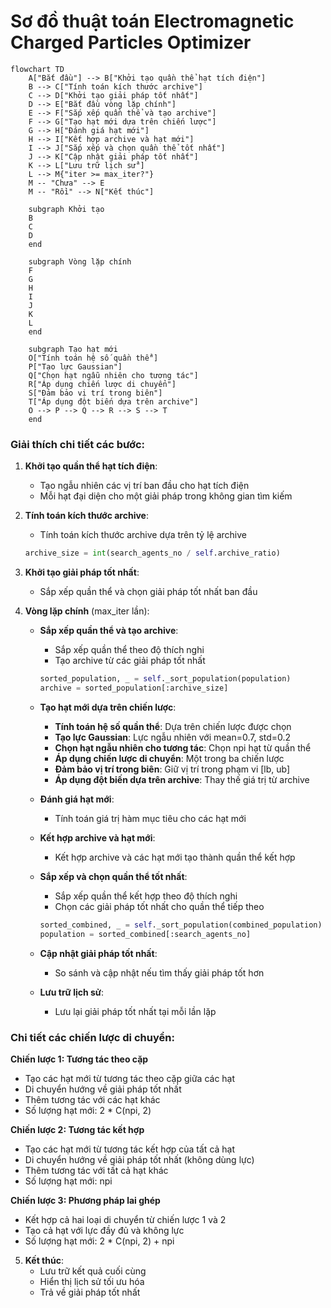 # Sơ đồ thuật toán Electromagnetic Charged Particles Optimizer

```mermaid
flowchart TD
    A["Bắt đầu"] --> B["Khởi tạo quần thể hạt tích điện"]
    B --> C["Tính toán kích thước archive"]
    C --> D["Khởi tạo giải pháp tốt nhất"]
    D --> E["Bắt đầu vòng lặp chính"]
    E --> F["Sắp xếp quần thể và tạo archive"]
    F --> G["Tạo hạt mới dựa trên chiến lược"]
    G --> H["Đánh giá hạt mới"]
    H --> I["Kết hợp archive và hạt mới"]
    I --> J["Sắp xếp và chọn quần thể tốt nhất"]
    J --> K["Cập nhật giải pháp tốt nhất"]
    K --> L["Lưu trữ lịch sử"]
    L --> M{"iter >= max_iter?"}
    M -- "Chưa" --> E
    M -- "Rồi" --> N["Kết thúc"]
    
    subgraph Khởi tạo
    B
    C
    D
    end
    
    subgraph Vòng lặp chính
    F
    G
    H
    I
    J
    K
    L
    end
    
    subgraph Tạo hạt mới
    O["Tính toán hệ số quần thể"]
    P["Tạo lực Gaussian"]
    Q["Chọn hạt ngẫu nhiên cho tương tác"]
    R["Áp dụng chiến lược di chuyển"]
    S["Đảm bảo vị trí trong biên"]
    T["Áp dụng đột biến dựa trên archive"]
    O --> P --> Q --> R --> S --> T
    end
```

### Giải thích chi tiết các bước:

1. **Khởi tạo quần thể hạt tích điện**:
   - Tạo ngẫu nhiên các vị trí ban đầu cho hạt tích điện
   - Mỗi hạt đại diện cho một giải pháp trong không gian tìm kiếm

2. **Tính toán kích thước archive**:
   - Tính toán kích thước archive dựa trên tỷ lệ archive
   ```python
   archive_size = int(search_agents_no / self.archive_ratio)
   ```

3. **Khởi tạo giải pháp tốt nhất**:
   - Sắp xếp quần thể và chọn giải pháp tốt nhất ban đầu

4. **Vòng lặp chính** (max_iter lần):
   - **Sắp xếp quần thể và tạo archive**:
     * Sắp xếp quần thể theo độ thích nghi
     * Tạo archive từ các giải pháp tốt nhất
     ```python
     sorted_population, _ = self._sort_population(population)
     archive = sorted_population[:archive_size]
     ```
   
   - **Tạo hạt mới dựa trên chiến lược**:
     * **Tính toán hệ số quần thể**: Dựa trên chiến lược được chọn
     * **Tạo lực Gaussian**: Lực ngẫu nhiên với mean=0.7, std=0.2
     * **Chọn hạt ngẫu nhiên cho tương tác**: Chọn npi hạt từ quần thể
     * **Áp dụng chiến lược di chuyển**: Một trong ba chiến lược
     * **Đảm bảo vị trí trong biên**: Giữ vị trí trong phạm vi [lb, ub]
     * **Áp dụng đột biến dựa trên archive**: Thay thế giá trị từ archive
   
   - **Đánh giá hạt mới**:
     * Tính toán giá trị hàm mục tiêu cho các hạt mới
   
   - **Kết hợp archive và hạt mới**:
     * Kết hợp archive và các hạt mới tạo thành quần thể kết hợp
   
   - **Sắp xếp và chọn quần thể tốt nhất**:
     * Sắp xếp quần thể kết hợp theo độ thích nghi
     * Chọn các giải pháp tốt nhất cho quần thể tiếp theo
     ```python
     sorted_combined, _ = self._sort_population(combined_population)
     population = sorted_combined[:search_agents_no]
     ```
   
   - **Cập nhật giải pháp tốt nhất**:
     * So sánh và cập nhật nếu tìm thấy giải pháp tốt hơn
   
   - **Lưu trữ lịch sử**:
     * Lưu lại giải pháp tốt nhất tại mỗi lần lặp

### Chi tiết các chiến lược di chuyển:

**Chiến lược 1: Tương tác theo cặp**
- Tạo các hạt mới từ tương tác theo cặp giữa các hạt
- Di chuyển hướng về giải pháp tốt nhất
- Thêm tương tác với các hạt khác
- Số lượng hạt mới: 2 * C(npi, 2)

**Chiến lược 2: Tương tác kết hợp**
- Tạo các hạt mới từ tương tác kết hợp của tất cả hạt
- Di chuyển hướng về giải pháp tốt nhất (không dùng lực)
- Thêm tương tác với tất cả hạt khác
- Số lượng hạt mới: npi

**Chiến lược 3: Phương pháp lai ghép**
- Kết hợp cả hai loại di chuyển từ chiến lược 1 và 2
- Tạo cả hạt với lực đầy đủ và không lực
- Số lượng hạt mới: 2 * C(npi, 2) + npi

5. **Kết thúc**:
   - Lưu trữ kết quả cuối cùng
   - Hiển thị lịch sử tối ưu hóa
   - Trả về giải pháp tốt nhất
